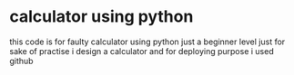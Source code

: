 # calculator using python 
this code is for faulty calculator using python  just a beginner level just for sake of practise i design a calculator 
and for deploying purpose i used  github 

